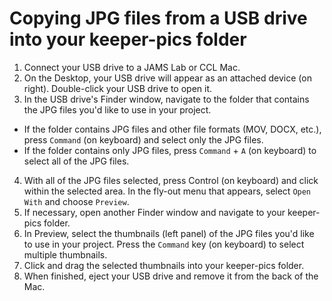# Copying JPG files from a USB drive into your keeper-pics folder

1. Connect your USB drive to a JAMS Lab or CCL Mac.
2. On the Desktop, your USB drive will appear as an attached device \(on right\). Double-click your USB drive to open it.
3. In the USB drive's Finder window, navigate to the folder that contains the JPG files you'd like to use in your project.
  * If the folder contains JPG files and other file formats \(MOV, DOCX, etc.\), press `Command` \(on keyboard\) and select only the JPG files.
  * If the folder contains only JPG files, press `Command` + `A` \(on keyboard\) to select all of the JPG files.

4. With all of the JPG files selected, press Control \(on keyboard\) and click within the selected area. In the fly-out menu that appears, select `Open With` and choose `Preview`.
5. If necessary, open another Finder window and navigate to your keeper-pics folder.
6. In Preview, select the thumbnails \(left panel\) of the JPG files you'd like to use in your project. Press the `Command` key \(on keyboard\) to select multiple thumbnails.
7. Click and drag the selected thumbnails into your keeper-pics folder.
8. When finished, eject your USB drive and remove it from the back of the Mac.

